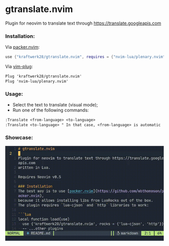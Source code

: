 # gtranslate.nvim

Plugin for neovim to translate text through https://translate.googleapis.com

### Installation:

Via [packer.nvim](https://github.com/wbthomason/packer.nvim):
```lua
use {"kraftwerk28/gtranslate.nvim", requires = {"nvim-lua/plenary.nvim"}}
```

Via [vim-plug](https://github.com/junegunn/vim-plug):
```vimscript
Plug 'kraftwerk28/gtranslate.nvim'
Plug 'nvim-lua/plenary.nvim'
```

### Usage:

- Select the text to translate (visual mode);
- Run one of the following commands:

```vimscript
:Translate <from-language> <to-language>
:Translate <to-language> " In that case, <from-language> is automatic
```

### Showcase:

![](showcase.gif)
